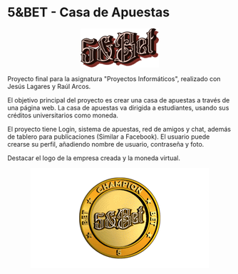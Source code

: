 # 5&BET - Casa de Apuestas
<p align="center">
<img src="https://github.com/Pablo-barquin/PINFBet/raw/main/Proyecto/images/logo.png" alt="hola" style="max-width: 100%;width: 35%;">
</p>

Proyecto final para la asignatura "Proyectos Informáticos", realizado con Jesús Lagares y Raúl Arcos.

El objetivo principal del proyecto es crear una casa de apuestas a través de una página web. La casa de apuestas va dirigida a estudiantes, usando sus créditos universitarios como moneda. 

El proyecto tiene Login, sistema de apuestas, red de amigos y chat, además de tablero para publicaciones (Similar a Facebook). El usuario puede crearse su perfil, añadiendo nombre de usuario, contraseña y foto. 

Destacar el logo de la empresa creada y la moneda virtual.

<p align="center">
<img src="https://github.com/Pablo-barquin/PINFBet/raw/main/Proyecto/images/moneda.gif" alt="" style="max-width: 100%; display: inline-block;" data-target="animated-image.originalImage">
</p>
